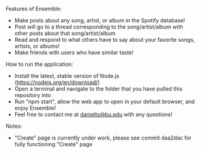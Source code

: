 Features of Ensemble:
  - Make posts about any song, artist, or album in the Spotify database!
  - Post will go to a thread corresponding to the song/artist/album with other posts about that song/artist/album
  - Read and respond to what others have to say about your favorite songs, artists, or albums!
  - Make friends with users who have similar taste!

How to run the application:
  - Install the latest, stable version of Node.js (https://nodejs.org/en/download/)
  - Open a terminal and navigate to the folder that you have pulled this repository into
  - Run "npm start", allow the web app to open in your default browser, and enjoy Ensemble!
  - Feel free to contact me at danielts@bu.edu with any questions!

Notes:
  - "Create" page is currently under work, please see commit daa2dac for fully functioning "Create" page